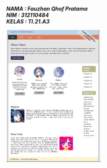 ***NAMA : Fauzhan Qhof Pratama*** <br/>
***NIM : 312110484*** <br/>
***KELAS : TI.21.A3*** <br/>

<img src="ImageCui.png" alt="Gambar" style="max-width:250px;">